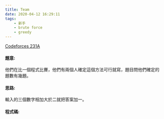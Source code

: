 ```yaml
---
title: Team
date: 2020-04-12 16:29:11
tags:
    - 新手
    - brute force
    - greedy
---
```

[Codeforces 231A](https://codeforces.com/contest/231/problem/A)
<!-- more -->

#### 題意:
他們在比一個程式比賽，他們有兩個人確定這個方法可行就寫，題目問他們確定的題數有幾題。

#### 思路:
輸入的三個數字相加大於二就把答案加一。

#### 程式碼:
<script src="https://gist.github.com/Daviswww/21ecb8dcb8d98908af0bb155b7063813.js"></script>